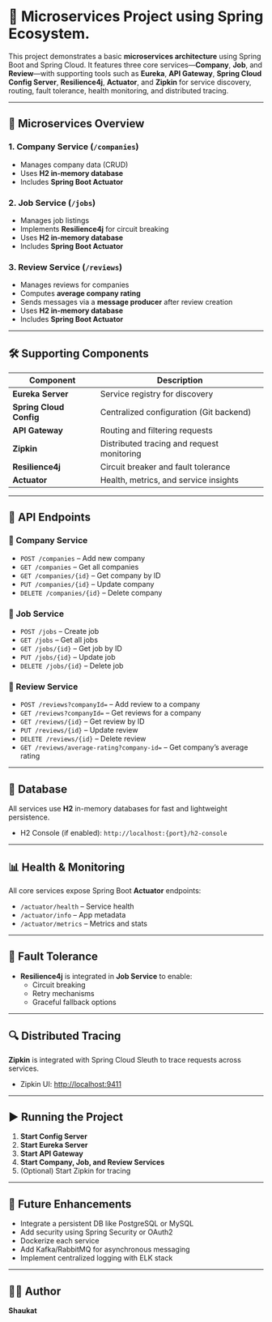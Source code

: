 # 🚀 Microservices Project using Spring Ecosystem.

This project demonstrates a basic **microservices architecture** using Spring Boot and Spring Cloud. It features three core services—**Company**, **Job**, and **Review**—with supporting tools such as **Eureka**, **API Gateway**, **Spring Cloud Config Server**, **Resilience4j**, **Actuator**, and **Zipkin** for service discovery, routing, fault tolerance, health monitoring, and distributed tracing.

---

## 🧠 Microservices Overview

### 1. Company Service (`/companies`)
- Manages company data (CRUD)
- Uses **H2 in-memory database**
- Includes **Spring Boot Actuator**

### 2. Job Service (`/jobs`)
- Manages job listings
- Implements **Resilience4j** for circuit breaking
- Uses **H2 in-memory database**
- Includes **Spring Boot Actuator**

### 3. Review Service (`/reviews`)
- Manages reviews for companies
- Computes **average company rating**
- Sends messages via a **message producer** after review creation
- Uses **H2 in-memory database**
- Includes **Spring Boot Actuator**

---

## 🛠️ Supporting Components

| Component               | Description                                 |
|------------------------|---------------------------------------------|
| **Eureka Server**       | Service registry for discovery              |
| **Spring Cloud Config** | Centralized configuration (Git backend)     |
| **API Gateway**         | Routing and filtering requests              |
| **Zipkin**              | Distributed tracing and request monitoring  |
| **Resilience4j**        | Circuit breaker and fault tolerance         |
| **Actuator**            | Health, metrics, and service insights       |

---

## 🧪 API Endpoints

### 📘 Company Service

- `POST /companies` – Add new company
- `GET /companies` – Get all companies
- `GET /companies/{id}` – Get company by ID
- `PUT /companies/{id}` – Update company
- `DELETE /companies/{id}` – Delete company

### 📘 Job Service

- `POST /jobs` – Create job
- `GET /jobs` – Get all jobs
- `GET /jobs/{id}` – Get job by ID
- `PUT /jobs/{id}` – Update job
- `DELETE /jobs/{id}` – Delete job

### 📘 Review Service

- `POST /reviews?companyId=` – Add review to a company
- `GET /reviews?companyId=` – Get reviews for a company
- `GET /reviews/{id}` – Get review by ID
- `PUT /reviews/{id}` – Update review
- `DELETE /reviews/{id}` – Delete review
- `GET /reviews/average-rating?company-id=` – Get company’s average rating

---

## 💾 Database

All services use **H2** in-memory databases for fast and lightweight persistence.

- H2 Console (if enabled): `http://localhost:{port}/h2-console`

---

## 📊 Health & Monitoring

All core services expose Spring Boot **Actuator** endpoints:

- `/actuator/health` – Service health
- `/actuator/info` – App metadata
- `/actuator/metrics` – Metrics and stats

---

## 🔄 Fault Tolerance

- **Resilience4j** is integrated in **Job Service** to enable:
  - Circuit breaking
  - Retry mechanisms
  - Graceful fallback options

---

## 🔍 Distributed Tracing

**Zipkin** is integrated with Spring Cloud Sleuth to trace requests across services.

- Zipkin UI: [http://localhost:9411](http://localhost:9411)

---

## ▶️ Running the Project

1. **Start Config Server**
2. **Start Eureka Server**
3. **Start API Gateway**
4. **Start Company, Job, and Review Services**
5. (Optional) Start Zipkin for tracing

---

## 🚀 Future Enhancements

- Integrate a persistent DB like PostgreSQL or MySQL
- Add security using Spring Security or OAuth2
- Dockerize each service
- Add Kafka/RabbitMQ for asynchronous messaging
- Implement centralized logging with ELK stack

---

## 👨‍💻 Author

**Shaukat**  

